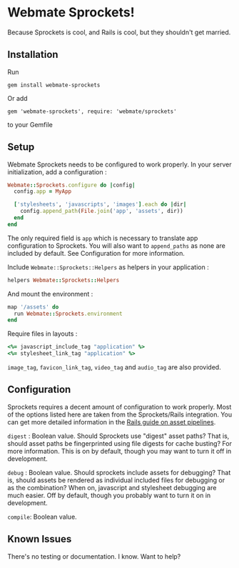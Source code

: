 Webmate Sprockets!
====================

Because Sprockets is cool, and Rails is cool, but they shouldn't get married.

Installation
------------

Run

    gem install webmate-sprockets

Or add

    gem 'webmate-sprockets', require: 'webmate/sprockets'

to your Gemfile

Setup
------------

Webmate Sprockets needs to be configured to work properly. In your server initialization, add a configuration :

``` ruby
Webmate::Sprockets.configure do |config|
  config.app = MyApp

  ['stylesheets', 'javascripts', 'images'].each do |dir|
    config.append_path(File.join('app', 'assets', dir))
  end
end
```

The only required field is `app` which is necessary to translate app configuration to Sprockets. You will also want to `append_paths` as none are included by default. See Configuration for more information.

Include `Webmate::Sprockets::Helpers` as helpers in your application :

``` ruby
helpers Webmate::Sprockets::Helpers
```

And mount the environment :

``` ruby
map '/assets' do
  run Webmate::Sprockets.environment
end
```

Require files in layouts :

``` ruby
<%= javascript_include_tag "application" %>
<%= stylesheet_link_tag "application" %>
```

`image_tag`, `favicon_link_tag`, `video_tag` and `audio_tag` are also provided.


Configuration
------------
Sprockets requires a decent amount of configuration to work properly. Most of the options listed here are taken from the Sprockets/Rails integration. You can get more detailed information in the [Rails guide on asset pipelines](http://guides.rubyonrails.org/asset_pipeline.html).

`digest` : Boolean value. Should Sprockets use "digest" asset paths? That is, should asset paths be fingerprinted using file digests for cache busting? For more information. This is on by default, though you may want to turn it off in development.

`debug` : Boolean value. Should sprockets include assets for debugging? That is, should assets be rendered as individual included files for debugging or as the combination? When on, javascript and stylesheet debugging are much easier. Off by default, though you probably want to turn it on in development.

`compile`: Boolean value.


Known Issues
------------

There's no testing or documentation. I know. Want to help?
